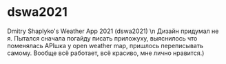 # dswa2021
Dmitry Shaplyko's Weather App 2021 (dswa2021) \n 
Дизайн придумал не я. Пытался сначала погайду писать приложуху, выяснилось что поменялась APIшка у open weather map,
пришлось переписывать самому.
Вообще всё работает, всё красиво, мне лично нравится.)
